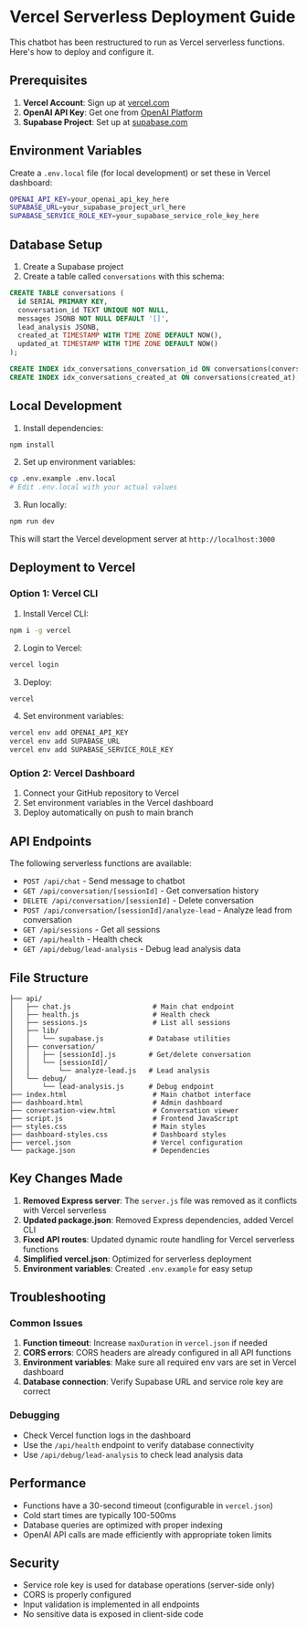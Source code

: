 # Vercel Serverless Deployment Guide

This chatbot has been restructured to run as Vercel serverless functions. Here's how to deploy and configure it.

## Prerequisites

1. **Vercel Account**: Sign up at [vercel.com](https://vercel.com)
2. **OpenAI API Key**: Get one from [OpenAI Platform](https://platform.openai.com)
3. **Supabase Project**: Set up at [supabase.com](https://supabase.com)

## Environment Variables

Create a `.env.local` file (for local development) or set these in Vercel dashboard:

```bash
OPENAI_API_KEY=your_openai_api_key_here
SUPABASE_URL=your_supabase_project_url_here
SUPABASE_SERVICE_ROLE_KEY=your_supabase_service_role_key_here
```

## Database Setup

1. Create a Supabase project
2. Create a table called `conversations` with this schema:

```sql
CREATE TABLE conversations (
  id SERIAL PRIMARY KEY,
  conversation_id TEXT UNIQUE NOT NULL,
  messages JSONB NOT NULL DEFAULT '[]',
  lead_analysis JSONB,
  created_at TIMESTAMP WITH TIME ZONE DEFAULT NOW(),
  updated_at TIMESTAMP WITH TIME ZONE DEFAULT NOW()
);

CREATE INDEX idx_conversations_conversation_id ON conversations(conversation_id);
CREATE INDEX idx_conversations_created_at ON conversations(created_at);
```

## Local Development

1. Install dependencies:
```bash
npm install
```

2. Set up environment variables:
```bash
cp .env.example .env.local
# Edit .env.local with your actual values
```

3. Run locally:
```bash
npm run dev
```

This will start the Vercel development server at `http://localhost:3000`

## Deployment to Vercel

### Option 1: Vercel CLI

1. Install Vercel CLI:
```bash
npm i -g vercel
```

2. Login to Vercel:
```bash
vercel login
```

3. Deploy:
```bash
vercel
```

4. Set environment variables:
```bash
vercel env add OPENAI_API_KEY
vercel env add SUPABASE_URL
vercel env add SUPABASE_SERVICE_ROLE_KEY
```

### Option 2: Vercel Dashboard

1. Connect your GitHub repository to Vercel
2. Set environment variables in the Vercel dashboard
3. Deploy automatically on push to main branch

## API Endpoints

The following serverless functions are available:

- `POST /api/chat` - Send message to chatbot
- `GET /api/conversation/[sessionId]` - Get conversation history
- `DELETE /api/conversation/[sessionId]` - Delete conversation
- `POST /api/conversation/[sessionId]/analyze-lead` - Analyze lead from conversation
- `GET /api/sessions` - Get all sessions
- `GET /api/health` - Health check
- `GET /api/debug/lead-analysis` - Debug lead analysis data

## File Structure

```
├── api/
│   ├── chat.js                    # Main chat endpoint
│   ├── health.js                  # Health check
│   ├── sessions.js                # List all sessions
│   ├── lib/
│   │   └── supabase.js           # Database utilities
│   ├── conversation/
│   │   ├── [sessionId].js        # Get/delete conversation
│   │   └── [sessionId]/
│   │       └── analyze-lead.js   # Lead analysis
│   └── debug/
│       └── lead-analysis.js      # Debug endpoint
├── index.html                     # Main chatbot interface
├── dashboard.html                 # Admin dashboard
├── conversation-view.html         # Conversation viewer
├── script.js                      # Frontend JavaScript
├── styles.css                     # Main styles
├── dashboard-styles.css           # Dashboard styles
├── vercel.json                    # Vercel configuration
└── package.json                   # Dependencies
```

## Key Changes Made

1. **Removed Express server**: The `server.js` file was removed as it conflicts with Vercel serverless
2. **Updated package.json**: Removed Express dependencies, added Vercel CLI
3. **Fixed API routes**: Updated dynamic route handling for Vercel serverless functions
4. **Simplified vercel.json**: Optimized for serverless deployment
5. **Environment variables**: Created `.env.example` for easy setup

## Troubleshooting

### Common Issues

1. **Function timeout**: Increase `maxDuration` in `vercel.json` if needed
2. **CORS errors**: CORS headers are already configured in all API functions
3. **Environment variables**: Make sure all required env vars are set in Vercel dashboard
4. **Database connection**: Verify Supabase URL and service role key are correct

### Debugging

- Check Vercel function logs in the dashboard
- Use the `/api/health` endpoint to verify database connectivity
- Use `/api/debug/lead-analysis` to check lead analysis data

## Performance

- Functions have a 30-second timeout (configurable in `vercel.json`)
- Cold start times are typically 100-500ms
- Database queries are optimized with proper indexing
- OpenAI API calls are made efficiently with appropriate token limits

## Security

- Service role key is used for database operations (server-side only)
- CORS is properly configured
- Input validation is implemented in all endpoints
- No sensitive data is exposed in client-side code
